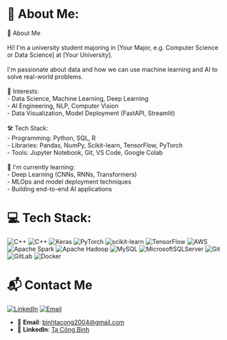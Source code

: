 # 💫 About Me:
👋 About Me<br><br>Hi! I'm a university student majoring in [Your Major, e.g. Computer Science or Data Science] at [Your University].<br><br>I'm passionate about data and how we can use machine learning and AI to solve real-world problems.<br><br>🧠 Interests:<br>- Data Science, Machine Learning, Deep Learning<br>- AI Engineering, NLP, Computer Vision<br>- Data Visualization, Model Deployment (FastAPI, Streamlit)<br><br>🛠️ Tech Stack:<br>- Programming: Python, SQL, R<br>- Libraries: Pandas, NumPy, Scikit-learn, TensorFlow, PyTorch<br>- Tools: Jupyter Notebook, Git, VS Code, Google Colab<br><br>🌱 I'm currently learning:<br>- Deep Learning (CNNs, RNNs, Transformers)<br>- MLOps and model deployment techniques<br>- Building end-to-end AI applications


# 💻 Tech Stack:
![C++](https://img.shields.io/badge/c++-%2300599C.svg?style=for-the-badge&logo=c%2B%2B&logoColor=white) ![C++](https://img.shields.io/badge/c++-%2300599C.svg?style=for-the-badge&logo=c%2B%2B&logoColor=white) ![Keras](https://img.shields.io/badge/Keras-%23D00000.svg?style=for-the-badge&logo=Keras&logoColor=white) ![PyTorch](https://img.shields.io/badge/PyTorch-%23EE4C2C.svg?style=for-the-badge&logo=PyTorch&logoColor=white) ![scikit-learn](https://img.shields.io/badge/scikit--learn-%23F7931E.svg?style=for-the-badge&logo=scikit-learn&logoColor=white) ![TensorFlow](https://img.shields.io/badge/TensorFlow-%23FF6F00.svg?style=for-the-badge&logo=TensorFlow&logoColor=white) ![AWS](https://img.shields.io/badge/AWS-%23FF9900.svg?style=for-the-badge&logo=amazon-aws&logoColor=white) ![Apache Spark](https://img.shields.io/badge/Apache%20Spark-FDEE21?style=for-the-badge&logo=apachespark&logoColor=black) ![Apache Hadoop](https://img.shields.io/badge/Apache%20Hadoop-66CCFF?style=for-the-badge&logo=apachehadoop&logoColor=black) ![MySQL](https://img.shields.io/badge/mysql-4479A1.svg?style=for-the-badge&logo=mysql&logoColor=white) ![MicrosoftSQLServer](https://img.shields.io/badge/Microsoft%20SQL%20Server-CC2927?style=for-the-badge&logo=microsoft%20sql%20server&logoColor=white) ![Git](https://img.shields.io/badge/git-%23F05033.svg?style=for-the-badge&logo=git&logoColor=white) ![GitLab](https://img.shields.io/badge/gitlab-%23181717.svg?style=for-the-badge&logo=gitlab&logoColor=white) ![Docker](https://img.shields.io/badge/docker-%230db7ed.svg?style=for-the-badge&logo=docker&logoColor=white)

# 📬 Contact Me

[![LinkedIn](https://img.shields.io/badge/LinkedIn-blue?logo=linkedin&logoColor=white)](https://www.linkedin.com/in/tacongbinh04/)
[![Email](https://img.shields.io/badge/Email-D14836?logo=gmail&logoColor=white)](mailto:binhtacong2004@gmail.com)

- 📧 **Email**: binhtacong2004@gmail.com  
- 💼 **LinkedIn**: [Tạ Công Bình](https://www.linkedin.com/in/tacongbinh04/)
